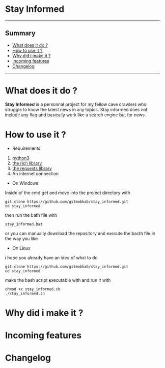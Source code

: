 # Stay Informed

---

## Summary

- [What does it do ?](#what-does-it-do)
- [How to use it ?](#how-to-use-it)
- [Why did i make it ?](#why-did-i-make-it)
- [Incoming features](#incoming-features)
- [Changelog](#changelog)

---

# What does it do ?

**Stay Informed** is a personnal project for my fellow cave crawlers who struggle to know the latest news in any topics.
Stay informed does not include any flag and basically work like a search engine but for news.

# How to use it ?

- Requirements
 
1. [python3](https://www.python.org/downloads)
2. [the rich library](https://pypi.org/project/rich-cli)
3. [the requests library](https://pypi.org/project/requests)
4. An internet connection 

- On Windows

Inside of the cmd get and move into the project directory with

```
git clone https://github.com/gitmobkab/stay_informed.git
cd stay_informed
```

then run the bath file with

```
stay_informed.bat
```
 
or you can manually download the repository and execute the bacth file in the way you like

- On Linux

i hope you already have an idea of what to do

```
git clone https://github.com/gitmobkab/stay_informed.git
cd stay_informed
```

make the bash script executable with and run it with

```
chmod +x stay_informed.sh
./stay_informed.sh
```

# Why did i make it ?

# Incoming features

# Changelog

